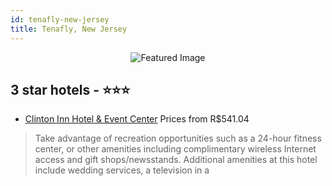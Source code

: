 ```yaml
---
id: tenafly-new-jersey
title: Tenafly, New Jersey
---
```


<center><img src="https://i.travelapi.com/hotels/1000000/20000/16200/16115/4312b727_z.jpg" alt="Featured Image" /></center>


##  3 star hotels - ⭐️⭐️⭐️

-    [Clinton Inn Hotel & Event Center](https://us.hurb.com/hotels/tenafly/clinton-inn-hotel-event-center-JNP-JP749200?cmp=18055) Prices from R$541.04
   > Take advantage of recreation opportunities such as a 24-hour fitness center, or other amenities including complimentary wireless Internet access and gift shops/newsstands. Additional amenities at this hotel include wedding services, a television in a
